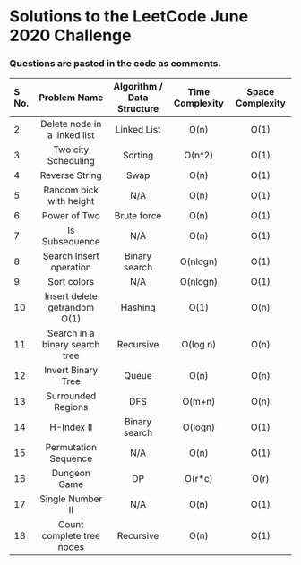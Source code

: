 # Solutions to the LeetCode June 2020 Challenge

### Questions are pasted in the code as comments.
| S No. | Problem Name | Algorithm / Data Structure | Time Complexity | Space Complexity |
| :--- | :---: | :---: | :---: | :---: | 
| 2 | Delete node in a linked list | Linked List | O(n) | O(1) |
| 3 | Two city Scheduling | Sorting | O(n^2) | O(1) |
| 4 | Reverse String | Swap | O(n)| O(1) |
| 5 | Random pick with height | N/A| O(n)| O(1) |
| 6 | Power of Two  | Brute force| O(n)| O(1) |
| 7 | Is Subsequence| N/A| O(n)| O(1) |
| 8 | Search Insert operation| Binary search| O(nlogn)| O(1) |
| 9 | Sort colors| N/A| O(nlogn)| O(1) |
| 10 | Insert delete getrandom O(1)|Hashing|O(1)| O(n) |
| 11 | Search in a binary search tree|Recursive|O(log n)| O(n) |
| 12 | Invert Binary Tree| Queue | O(n) | O(n) |
| 13 | Surrounded Regions| DFS | O(m+n) | O(n) |
| 14 | H-Index II| Binary search | O(logn) | O(1) |
| 15 | Permutation Sequence| N/A| O(n) | O(1) |
| 16 | Dungeon Game| DP| O(r*c) | O(r) |
| 17 | Single Number II| N/A| O(n) | O(1) |
| 18 | Count complete tree nodes| Recursive| O(n) | O(1) |